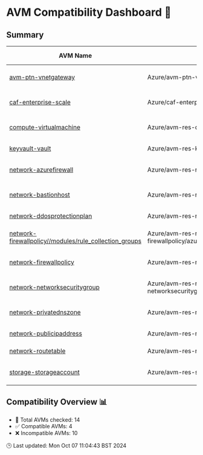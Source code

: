 # AVM Compatibility Dashboard 🚀

<!-- AVM_COMPATIBILITY_DASHBOARD_START -->

## Summary

| AVM Name | AVM Source | AzureRM Version | Terraform Version | Compatibility | Reason | Module Version | AzureRM Constraints |
|----------|------------|-----------------|-------------------|---------------|--------|----------------|---------------------|
| [avm-ptn-vnetgateway](https://registry.terraform.io/modules/Azure/avm-ptn-vnetgateway/azurerm) | Azure/avm-ptn-vnetgateway/azurerm | 4.3.0 | 1.9.7 | ❌ Incompatible | Version constraint mismatch | 0.6.0 | ~> 4.0.0, 4.3.0 |
| [caf-enterprise-scale](https://registry.terraform.io/modules/Azure/caf-enterprise-scale/azurerm) | Azure/caf-enterprise-scale/azurerm | 4.3.0 | 1.9.7 | ❌ Incompatible | Version constraint mismatch | 6.1.0 | ~> 3.107, 4.3.0 |
| [compute-virtualmachine](https://registry.terraform.io/modules/Azure/avm-res-compute-virtualmachine/azurerm) | Azure/avm-res-compute-virtualmachine/azurerm | 4.3.0 | 1.9.7 | ❌ Incompatible | Version constraint mismatch | 0.16.0 | ~> 3.108, 4.3.0 |
| [keyvault-vault](https://registry.terraform.io/modules/Azure/avm-res-keyvault-vault/azurerm) | Azure/avm-res-keyvault-vault/azurerm | 4.3.0 | 1.9.7 | ✅ Compatible | Init successful | 0.9.1 | >= 3.71.0, 4.3.0 |
| [network-azurefirewall](https://registry.terraform.io/modules/Azure/avm-res-network-azurefirewall/azurerm) | Azure/avm-res-network-azurefirewall/azurerm | 4.3.0 | 1.9.7 | ❌ Incompatible | Version constraint mismatch | 0.2.2 | ~> 3.105, 4.3.0 |
| [network-bastionhost](https://registry.terraform.io/modules/Azure/avm-res-network-bastionhost/azurerm) | Azure/avm-res-network-bastionhost/azurerm | 4.3.0 | 1.9.7 | ❌ Incompatible | Version constraint mismatch | 0.3.0 | ~> 3.105, 4.3.0 |
| [network-ddosprotectionplan](https://registry.terraform.io/modules/Azure/avm-res-network-ddosprotectionplan/azurerm) | Azure/avm-res-network-ddosprotectionplan/azurerm | 4.3.0 | 1.9.7 | ✅ Compatible | Init successful | 0.2.0 | >= 3.71.0, 4.3.0 |
| [network-firewallpolicy//modules/rule_collection_groups](https://registry.terraform.io/modules/Azure/avm-res-network-firewallpolicy/azurerm//modules/rule_collection_groups) | Azure/avm-res-network-firewallpolicy/azurerm//modules/rule_collection_groups | 4.3.0 | 1.9.7 | ❌ Incompatible | Version constraint mismatch | Version not found | ~> 3.71, 4.3.0 |
| [network-firewallpolicy](https://registry.terraform.io/modules/Azure/avm-res-network-firewallpolicy/azurerm) | Azure/avm-res-network-firewallpolicy/azurerm | 4.3.0 | 1.9.7 | ❌ Incompatible | Version constraint mismatch | 0.2.3 | ~> 3.71, 4.3.0 |
| [network-networksecuritygroup](https://registry.terraform.io/modules/Azure/avm-res-network-networksecuritygroup/azurerm) | Azure/avm-res-network-networksecuritygroup/azurerm | 4.3.0 | 1.9.7 | ❌ Incompatible | Version constraint mismatch | 0.2.0 | ~> 3.71, 4.3.0 |
| [network-privatednszone](https://registry.terraform.io/modules/Azure/avm-res-network-privatednszone/azurerm) | Azure/avm-res-network-privatednszone/azurerm | 4.3.0 | 1.9.7 | ❌ Incompatible | Version constraint mismatch | 0.2.0 | >= 3.6.0, <= 3.114.0, 4.3.0 |
| [network-publicipaddress](https://registry.terraform.io/modules/Azure/avm-res-network-publicipaddress/azurerm) | Azure/avm-res-network-publicipaddress/azurerm | 4.3.0 | 1.9.7 | ✅ Compatible | Init successful | 0.1.2 | >= 3.71.0, 4.3.0 |
| [network-routetable](https://registry.terraform.io/modules/Azure/avm-res-network-routetable/azurerm) | Azure/avm-res-network-routetable/azurerm | 4.3.0 | 1.9.7 | ✅ Compatible | Init successful | 0.3.0 | ~> 4.0, 4.3.0 |
| [storage-storageaccount](https://registry.terraform.io/modules/Azure/avm-res-storage-storageaccount/azurerm) | Azure/avm-res-storage-storageaccount/azurerm | 4.3.0 | 1.9.7 | ❌ Incompatible | Version constraint mismatch | 0.2.7 | >= 3.114.0, < 4.0.0, 4.3.0 |

## Compatibility Overview 📊        

- 🔢 Total AVMs checked: 14
- ✅ Compatible AVMs: 4
- ❌ Incompatible AVMs: 10

🕒 Last updated: Mon Oct 07 11:04:43 BST 2024
<!-- AVM_COMPATIBILITY_DASHBOARD_END -->
